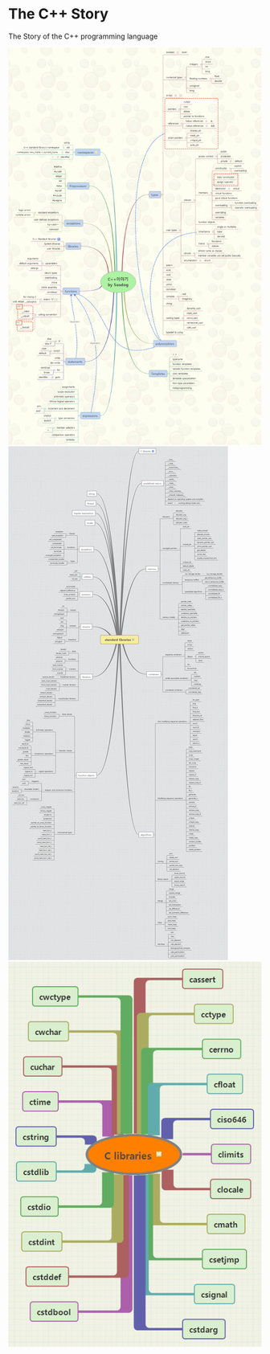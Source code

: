 # The C++ Story
The Story of the C++ programming language

![Alt text](image/C++_Story_by_seadog.png)
![Alt text](image/C++_standard_libraries.png)
![Alt text](image/C_libraries.png)
